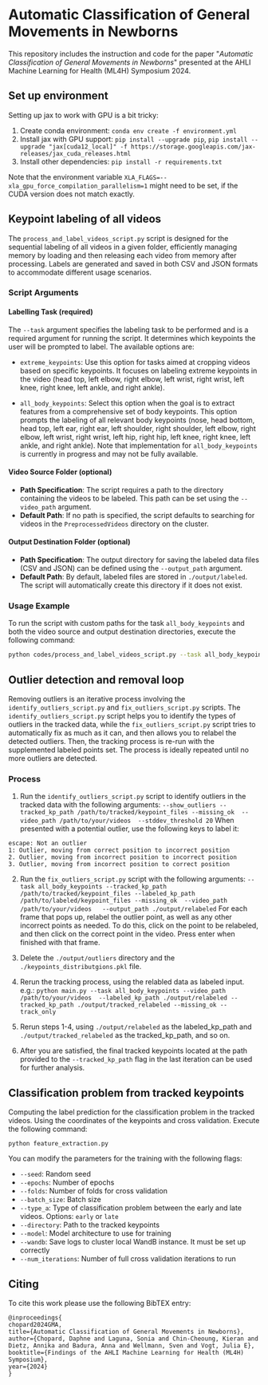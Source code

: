 # Automatic Classification of General Movements in Newborns
This repository includes the instruction and code for the paper "_Automatic Classification of General Movements in Newborns_" presented at the AHLI Machine Learning for Health (ML4H) Symposium 2024.

## Set up environment
Setting up jax to work with GPU is a bit tricky:
1. Create conda environment: `conda env create -f environment.yml`
2. Install jax with GPU support: `pip install --upgrade pip`, `pip install --upgrade "jax[cuda12_local]" -f https://storage.googleapis.com/jax-releases/jax_cuda_releases.html`
3. Install other dependencies: `pip install -r requirements.txt`

Note that the environment variable `XLA_FLAGS=--xla_gpu_force_compilation_parallelism=1` might need to be set, if the CUDA version does not match exactly.



## Keypoint labeling of all videos
The `process_and_label_videos_script.py` script is designed for the sequential labeling of all videos in a given folder, efficiently managing memory by loading and then releasing each video from memory after processing. Labels are generated and saved in both CSV and JSON formats to accommodate different usage scenarios.

### Script Arguments

#### Labelling Task (required)

The `--task` argument specifies the labeling task to be performed and is a required argument for running the script. It determines which keypoints the user will be prompted to label. The available options are:

- `extreme_keypoints`: Use this option for tasks aimed at cropping videos based on specific keypoints. It focuses on labeling extreme keypoints in the video (head top, left elbow, right elbow, left wrist, right wrist, left knee, right knee, left ankle, and right ankle).
  
- `all_body_keypoints`: Select this option when the goal is to extract features from a comprehensive set of body keypoints. This option prompts the labeling of all relevant body keypoints (nose, head bottom, head top, left ear, right ear, left shoulder, right shoulder, left elbow, right elbow, left wrist, right wrist, left hip, right hip, left knee, right knee, left ankle, and right ankle). Note that implementation for `all_body_keypoints` is currently in progress and may not be fully available.


#### Video Source Folder (optional)

- **Path Specification**: The script requires a path to the directory containing the videos to be labeled. This path can be set using the `--video_path` argument.
- **Default Path**: If no path is specified, the script defaults to searching for videos in the `PreprocessedVideos` directory on the cluster.

#### Output Destination Folder (optional)

- **Path Specification**: The output directory for saving the labeled data files (CSV and JSON) can be defined using the `--output_path` argument.
- **Default Path**: By default, labeled files are stored in `./output/labeled`. The script will automatically create this directory if it does not exist.

### Usage Example

To run the script with custom paths for the task `all_body_keypoints` and both the video source and output destination directories, execute the following command:

```sh
python codes/process_and_label_videos_script.py --task all_body_keypoints --video_path /path/to/your/videos --output_path /path/to/save/labels
```

## Outlier detection and removal loop
Removing outliers is an iterative process involving the `identify_outliers_script.py` and `fix_outliers_script.py` scripts. The `identify_outliers_script.py` script helps you to identify the types of outliers in the tracked data, while the `fix_outliers_script.py` script tries to automatically fix as much as it can, and then allows you to relabel the detected outliers. Then, the tracking process is re-run with the supplemented labeled points set. The process is ideally repeated until no more outliers are detected.

### Process
1. Run the `identify_outliers_script.py` script to identify outliers in the tracked data with the following arguments:
`
--show_outliers
--tracked_kp_path /path/to/tracked/keypoint_files
--missing_ok 
--video_path /path/to/your/videos 
--stddev_threshold 20
`
When presented with a potential outlier, use the following keys to label it:
```
escape: Not an outlier
1: Outlier, moving from correct position to incorrect position
2. Outlier, moving from incorrect position to incorrect position
3. Outlier, moving from incorrect position to correct position
```

2. Run the `fix_outliers_script.py` script with the following arguments:
`
--task all_body_keypoints
--tracked_kp_path /path/to/tracked/keypoint_files
--labeled_kp_path /path/to/labeled/keypoint_files
--missing_ok 
--video_path /path/to/your/videos  
--output_path ./output/relabeled
`
For each frame that pops up, relabel the outlier point, as well as any other incorrect points as needed. To do this, click on the point to be relabeled, and then click on the correct point in the video. Press enter when finished with that frame.
3. Delete the `./output/outliers` directory and the `./keypoints_distributgions.pkl` file.

4. Rerun the tracking process, using the relabled data as labeled input. e.g.:
`
python main.py --task all_body_keypoints --video_path /path/to/your/videos  --labeled_kp_path ./output/relabeled --tracked_kp_path ./output/tracked_relabeled --missing_ok --track_only
`
5. Rerun steps 1-4, using `./output/relabeled` as the labeled_kp_path and `./output/tracked_relabeled` as the tracked_kp_path, and so on.
6. After you are satisfied, the final tracked keypoints located at the path provided to the `--tracked_kp_path` flag in the last iteration can be used for further analysis.


## Classification problem from tracked keypoints

Computing the label prediction for the classification problem in the tracked videos. Using the coordinates of the keypoints and cross validation. Execute the following command:

`
python feature_extraction.py 
`

You can modify the parameters for the training with the following flags:
- `--seed`: Random seed
- `--epochs`: Number of epochs
- `--folds`: Number of folds for cross validation
- `--batch_size`: Batch size
- `--type_a`: Type of classification problem between the early and late videos. Options: `early` or `late`
- `--directory`: Path to the tracked keypoints
- `--model`: Model architecture to use for training
- `--wandb`: Save logs to cluster local WandB instance. It must be set up correctly
- `--num_iterations`: Number of full cross validation iterations to run

## Citing
To cite this work please use the following BibTEX entry:

```
@inproceedings{
chopard2024GMA,
title={Automatic Classification of General Movements in Newborns},
author={Chopard, Daphne and Laguna, Sonia and Chin-Cheoung, Kieran and Dietz, Annika and Badura, Anna and Wellmann, Sven and Vogt, Julia E},
booktitle={Findings of the AHLI Machine Learning for Health (ML4H) Symposium},
year={2024}
}
